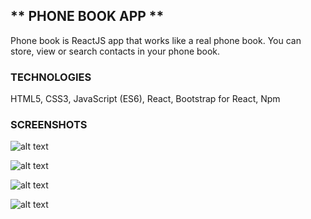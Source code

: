 ## ** PHONE BOOK APP **

Phone book is ReactJS app that works like a real phone book. You can store, view or search contacts in your phone book.


### **TECHNOLOGIES**

HTML5, CSS3, JavaScript (ES6), React, Bootstrap for React, Npm



### **SCREENSHOTS**



![alt text](https://raw.githubusercontent.com/mariaradovanovic/phone-book-app/master/images/home.png)


![alt text](https://raw.githubusercontent.com/mariaradovanovic/phone-book-app/master/images/searchcontact.png)


![alt text](https://raw.githubusercontent.com/mariaradovanovic/phone-book-app/master/images/addnewcontact.png)


![alt text](https://raw.githubusercontent.com/mariaradovanovic/phone-book-app/master/images/addedcontactolist.png)